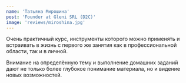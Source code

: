 ```yaml
---
name: 'Татьяна Мирошина'
post: 'Founder at Gleni SRL (D2C)'
image: 'reviews/miroshina.jpg'
---
```


Очень практичный курс, инструменты которого можно применять и встраивать в жизнь с первого же занятия как в профессиональной области, так и в личной.

Внимание на определённую тему и выполнение домашних заданий дают не только более глубокое понимание материала, но и видение новых возможностей.
